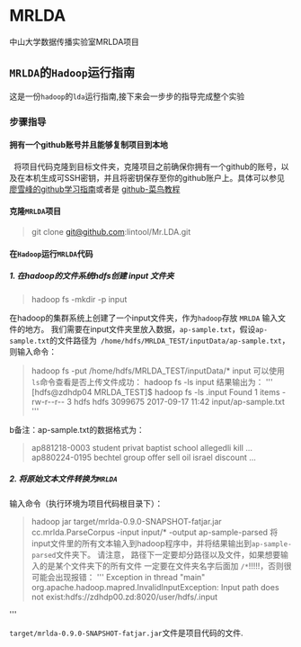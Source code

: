 # MRLDA
中山大学数据传播实验室MRLDA项目


## `MRLDA`的`Hadoop`运行指南
这是一份`hadoop`的`lda`运行指南,接下来会一步步的指导完成整个实验

### 步骤指导

#### 拥有一个github账号并且能够复制项目到本地
&nbsp;&nbsp;将项目代码克隆到目标文件夹，克隆项目之前确保你拥有一个github的账号，以及在本机生成可SSH密钥，并且将密钥保存至你的github账户上。具体可以参见[廖雪峰的github学习指南](https://www.liaoxuefeng.com/wiki/0013739516305929606dd18361248578c67b8067c8c017b000/001374385852170d9c7adf13c30429b9660d0eb689dd43a000)或者是
[github-菜鸟教程](http://www.runoob.com/w3cnote/git-guide.html)

#### 克隆`MRLDA`项目

> git clone git@github.com:lintool/Mr.LDA.git
  
  
#### 在`Hadoop`运行`MRLDA`代码

##### 1. 在hadoop的文件系统hdfs创建 input 文件夹
> hadoop fs -mkdir -p input

在hadoop的集群系统上创建了一个input文件夹，作为`hadoop`存放 `MRLDA` 输入文件的地方。
我们需要在input文件夹里放入数据，`ap-sample.txt`，假设`ap-sample.txt`的文件路径为` /home/hdfs/MRLDA_TEST/inputData/ap-sample.txt`，则输入命令：
> hadoop fs -put /home/hdfs/MRLDA_TEST/inputData/* input
可以使用`ls`命令查看是否上传文件成功：
> hadoop fs -ls input
结果输出为：
'''
  [hdfs@zdhdp04 MRLDA_TEST]$ hadoop fs -ls .input
  Found 1 items
  -rw-r--r--   3 hdfs hdfs    3099675 2017-09-17 11:42 input/ap-sample.txt
'''

b备注：ap-sample.txt的数据格式为：
> ap881218-0003   student privat baptist school allegedli kill ...
> ap880224-0195   bechtel group offer sell oil israel discount ...


##### 2. 将原始文本文件转换为`MRLDA`
输入命令（执行环境为项目代码根目录下）：
> hadoop jar target/mrlda-0.9.0-SNAPSHOT-fatjar.jar cc.mrlda.ParseCorpus -input input/* -output ap-sample-parsed
将input文件里的所有文本输入到hadoop程序中，并将结果输出到`ap-sample-parsed`文件夹下。
请注意， 路径下一定要却分路径以及文件，如果想要输入的是某个文件夹下的所有文件 一定要在文件夹名字后面加 `/*`!!!!!，否则很可能会出现报错：
'''
  Exception in thread "main" org.apache.hadoop.mapred.InvalidInputException: Input path does not exist:hdfs://zdhdp00.zd:8020/user/hdfs/.input

'''


`target/mrlda-0.9.0-SNAPSHOT-fatjar.jar`文件是项目代码的文件.

